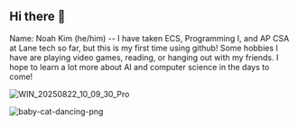 ## Hi there 👋
Name: Noah Kim (he/him) -- 
I have taken ECS, Programming I, and AP CSA at Lane tech so far, but this is my first time using github! Some hobbies I have are playing video games, reading, or hanging out with my friends. I hope to learn a lot more about AI and computer science in the days to come!

![WIN_20250822_10_09_30_Pro](https://github.com/user-attachments/assets/f4fc0308-6249-49e3-8b23-436b1ead0ee5)

![baby-cat-dancing-png](https://github.com/user-attachments/assets/19c7b49c-01a4-496c-bd8d-550d8a6b21bb)






<!--
**NoahK101424/NoahK101424** is a ✨ _special_ ✨ repository because its `README.md` (this file) appears on your GitHub profile.

Here are some ideas to get you started:

- 🔭 I’m currently working on ...
- 🌱 I’m currently learning ...
- 👯 I’m looking to collaborate on ...
- 🤔 I’m looking for help with ...
- 💬 Ask me about ...
- 📫 How to reach me: ...
- 😄 Pronouns: ...
- ⚡ Fun fact: ...
-->
